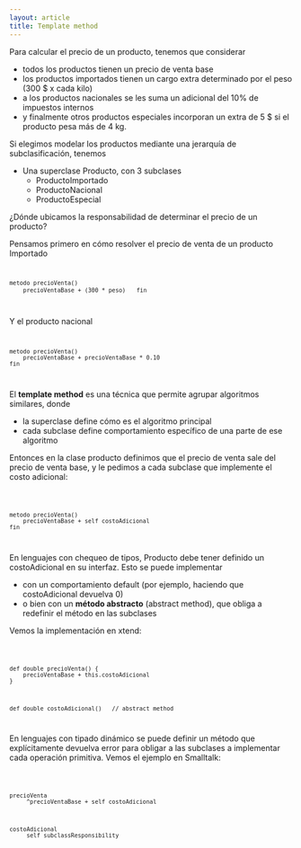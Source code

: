 ```yaml
---
layout: article
title: Template method
---
```


Para calcular el precio de un producto, tenemos que considerar

-   todos los productos tienen un precio de venta base
-   los productos importados tienen un cargo extra determinado por el peso (300 $ x cada kilo)
-   a los productos nacionales se les suma un adicional del 10% de impuestos internos
-   y finalmente otros productos especiales incorporan un extra de 5 $ si el producto pesa más de 4 kg.

Si elegimos modelar los productos mediante una jerarquía de subclasificación, tenemos

-   Una superclase Producto, con 3 subclases
    -   ProductoImportado
    -   ProductoNacional
    -   ProductoEspecial

¿Dónde ubicamos la responsabilidad de determinar el precio de un producto?

Pensamos primero en cómo resolver el precio de venta de un producto Importado <code>

`metodo precioVenta() `
`    precioVentaBase + (300 * peso)  `
`fin`

</code>

Y el producto nacional <code>

`metodo precioVenta() `
`    precioVentaBase + precioVentaBase * 0.10`
`fin`

</code>

El **template method** es una técnica que permite agrupar algoritmos similares, donde

-   la superclase define cómo es el algoritmo principal
-   cada subclase define comportamiento específico de una parte de ese algoritmo

Entonces en la clase producto definimos que el precio de venta sale del precio de venta base, y le pedimos a cada subclase que implemente el costo adicional:

<code>

`metodo precioVenta() `
`    precioVentaBase + self costoAdicional`
`fin`

</code>

En lenguajes con chequeo de tipos, Producto debe tener definido un costoAdicional en su interfaz. Esto se puede implementar

-   con un comportamiento default (por ejemplo, haciendo que costoAdicional devuelva 0)
-   o bien con un **método abstracto** (abstract method), que obliga a redefinir el método en las subclases

Vemos la implementación en xtend:

<code>

`def double precioVenta() {`
`    precioVentaBase + this.costoAdicional`
`}`

`def double costoAdicional()   // abstract method`

</code>

En lenguajes con tipado dinámico se puede definir un método que explícitamente devuelva error para obligar a las subclases a implementar cada operación primitiva. Vemos el ejemplo en Smalltalk:

<code>

`precioVenta`
`     ^precioVentaBase + self costoAdicional`

`costoAdicional`
`     self subclassResponsibility`

</code>
